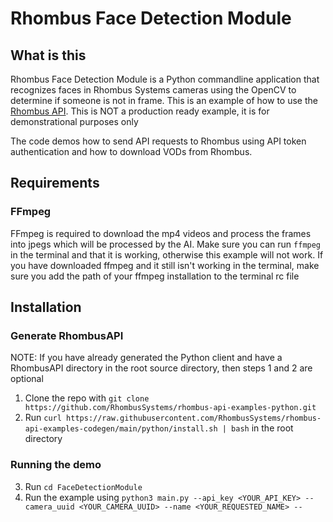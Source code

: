 # Rhombus Face Detection Module 

## What is this
Rhombus Face Detection Module is a Python commandline application that recognizes faces in Rhombus Systems cameras using the OpenCV to determine if someone is not in frame. This is an example of how to use the [Rhombus API](https://apidocs.rhombussystems.com/reference). This is NOT a production ready example, it is for demonstrational purposes only

The code demos how to send API requests to Rhombus using API token authentication and how to download VODs from Rhombus.

## Requirements

### FFmpeg
FFmpeg is required to download the mp4 videos and process the frames into jpegs which will be processed by the AI. Make sure you can run `ffmpeg` in the terminal and that it is working, otherwise this example will not work. If you have downloaded ffmpeg and it still isn't working in the terminal, make sure you add the path of your ffmpeg installation to the terminal rc file


## Installation

### Generate RhombusAPI

NOTE: If you have already generated the Python client and have a RhombusAPI directory in the root source directory, then steps 1 and 2 are optional

1. Clone the repo with `git clone https://github.com/RhombusSystems/rhombus-api-examples-python.git` 
2. Run `curl https://raw.githubusercontent.com/RhombusSystems/rhombus-api-examples-codegen/main/python/install.sh | bash` in the root directory

### Running the demo

3. Run `cd FaceDetectionModule`
4. Run the example using  `python3 main.py --api_key <YOUR_API_KEY> --camera_uuid <YOUR_CAMERA_UUID> --name <YOUR_REQUESTED_NAME> --`

